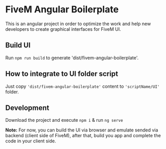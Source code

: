 # FiveM Angular Boilerplate

This is an angular project in order to optimize the work and help new developers to create graphical interfaces for FiveM UI.

## Build UI

Run `npm run build` to generate 'dist/fivem-angular-boilerplate'.

## How to integrate to UI folder script

Just copy `'dist/fivem-angular-boilerplate'` content to `'scriptName/UI'` folder.


## Development

Download the project and execute `npm i` & run `ng serve`

**Note:** For now, you can build the UI via browser and emulate sended via backend (client side of FiveM), after that, build you app and complete the code in your client side.